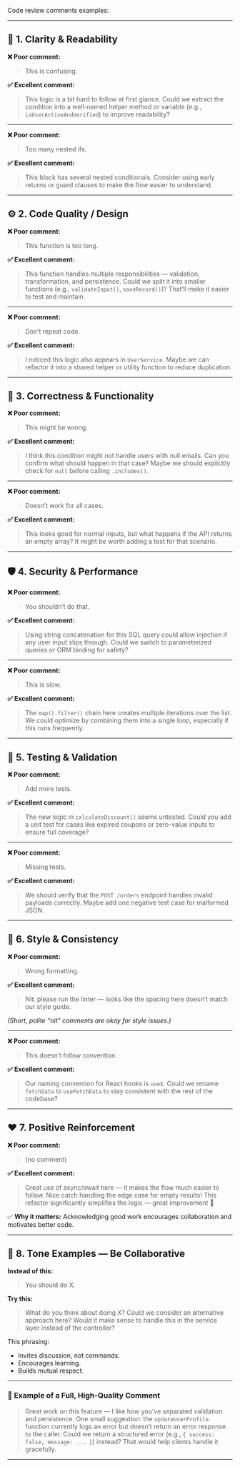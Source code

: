 Code review comments examples:

---

## 🧠 1. **Clarity & Readability**

**❌ Poor comment:**

> This is confusing.

**✅ Excellent comment:**

> This logic is a bit hard to follow at first glance. Could we extract the condition into a well-named helper method or variable (e.g., `isUserActiveAndVerified`) to improve readability?

---

**❌ Poor comment:**

> Too many nested ifs.

**✅ Excellent comment:**

> This block has several nested conditionals. Consider using early returns or guard clauses to make the flow easier to understand.

---

## ⚙️ 2. **Code Quality / Design**

**❌ Poor comment:**

> This function is too long.

**✅ Excellent comment:**

> This function handles multiple responsibilities — validation, transformation, and persistence. Could we split it into smaller functions (e.g., `validateInput()`, `saveRecord()`)? That’ll make it easier to test and maintain.

---

**❌ Poor comment:**

> Don’t repeat code.

**✅ Excellent comment:**

> I noticed this logic also appears in `UserService`. Maybe we can refactor it into a shared helper or utility function to reduce duplication.

---

## 🧩 3. **Correctness & Functionality**

**❌ Poor comment:**

> This might be wrong.

**✅ Excellent comment:**

> I think this condition might not handle users with null emails. Can you confirm what should happen in that case? Maybe we should explicitly check for `null` before calling `.includes()`.

---

**❌ Poor comment:**

> Doesn’t work for all cases.

**✅ Excellent comment:**

> This looks good for normal inputs, but what happens if the API returns an empty array? It might be worth adding a test for that scenario.

---

## 🛡️ 4. **Security & Performance**

**❌ Poor comment:**

> You shouldn’t do that.

**✅ Excellent comment:**

> Using string concatenation for this SQL query could allow injection if any user input slips through. Could we switch to parameterized queries or ORM binding for safety?

---

**❌ Poor comment:**

> This is slow.

**✅ Excellent comment:**

> The `map().filter()` chain here creates multiple iterations over the list. We could optimize by combining them into a single loop, especially if this runs frequently.

---

## 🧪 5. **Testing & Validation**

**❌ Poor comment:**

> Add more tests.

**✅ Excellent comment:**

> The new logic in `calculateDiscount()` seems untested. Could you add a unit test for cases like expired coupons or zero-value inputs to ensure full coverage?

---

**❌ Poor comment:**

> Missing tests.

**✅ Excellent comment:**

> We should verify that the `POST /orders` endpoint handles invalid payloads correctly. Maybe add one negative test case for malformed JSON.

---

## 🧭 6. **Style & Consistency**

**❌ Poor comment:**

> Wrong formatting.

**✅ Excellent comment:**

> Nit: please run the linter — looks like the spacing here doesn’t match our style guide.

*(Short, polite “nit” comments are okay for style issues.)*

---

**❌ Poor comment:**

> This doesn’t follow convention.

**✅ Excellent comment:**

> Our naming convention for React hooks is `useX`. Could we rename `fetchData` to `useFetchData` to stay consistent with the rest of the codebase?

---

## ❤️ 7. **Positive Reinforcement**

**❌ Poor comment:**

> (no comment)

**✅ Excellent comment:**

> Great use of async/await here — it makes the flow much easier to follow.
> Nice catch handling the edge case for empty results!
> This refactor significantly simplifies the logic — great improvement 👏

✅ **Why it matters:** Acknowledging good work encourages collaboration and motivates better code.

---

## 🧩 8. **Tone Examples — Be Collaborative**

**Instead of this:**

> You should do X.

**Try this:**

> What do you think about doing X?
> Could we consider an alternative approach here?
> Would it make sense to handle this in the service layer instead of the controller?

This phrasing:

* Invites discussion, not commands.
* Encourages learning.
* Builds mutual respect.

---

### 💬 Example of a Full, High-Quality Comment

> Great work on this feature — I like how you’ve separated validation and persistence.
> One small suggestion: the `updateUserProfile` function currently logs an error but doesn’t return an error response to the caller.
> Could we return a structured error (e.g., `{ success: false, message: ... }`) instead? That would help clients handle it gracefully.

---
